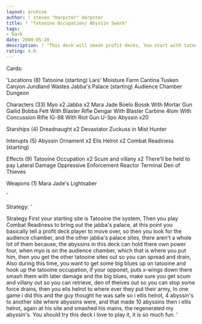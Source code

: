 ```yaml
---
layout: archive
author: ! steven "Harpster" Harpster
title: ! "Tatooine Occupation/ Abyssin Swarm"
tags:
- Dark
date: 2000-05-20
description: ! "This deck will smash profit decks, You start with tatooine the system the you combat rediness for jabba's palace, and then during the game you get the other drain two sites, the rest of the jabba's palace sites, stick some big blues up on tatooine run occ"
rating: 4.0
---
```

Cards: 

'Locations (8)
Tatooine (starting)
Lars' Moisture Farm
Cantina
Tusken Canyon
Jundland Wastes
Jabba's Palace (starting)
Audience Chamber
Dungeon

Characters (33)
Myo x2
Jabba x2
Mara Jade
Boelo
Bossk With Mortar Gun
Gailid
Bobba Fett With Blaster Rifle
Dengar With Blaster Carbine
4lom With Concussion Rifle
IG-88 With Riot Gun
U-3po
Abyssin x20

Starships (4)
Dreadnaught x2
Devastator
Zuckuss in Mist Hunter

Interupts (5)
Abyssin Ornament x2
Elis Helrot x2
Combat Readiness (starting)

Effects (9)
Tatooine Occupation x2
Scum and villany x2
There'll be held to pay
Lateral Damage
Oppressive Enforcement
Reactor Terminal
Den of Thieves

Weapons (1)
Mara Jade's Lightsaber


























'

Strategy: '

Strategy
First your starting site is Tatooine the system, Then you play Combat Readiness to bring out the jabba's palace, at this point you basically tell a profit deck player to move over, so then you look for the audience chamber, and the other jabba's palace sites, there aren't a whole lot of them because, the abyssins in this deck can hold there own power four, when myo is on the audience chamber, which that is where you put him, then you get the other tatooine sites out so you can spread and drain, Also during this time, you want to get some big blues up on tatooine and hook up the tatooine occupation, if your opponet, puts x-wings down there smash them with later damage and the big blues, make sure you get scum and villany out so you can retrieve, den of theives out so you can stop some force drains, then you elis helrot to where ever they put their army, In one game i did this and the guy thought he was safe so i ellis helrot, 4 abyssin's to another site where abyssins were, and that made 10 abyssins then i ellis helrot, again at his site and smashed his mains, the regenerated my abyssin's. You should try this deck i love to play it, it is so much fun. '